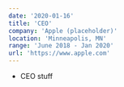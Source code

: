 ```yaml
---
date: '2020-01-16'
title: 'CEO'
company: 'Apple (placeholder)'
location: 'Minneapolis, MN'
range: 'June 2018 - Jan 2020'
url: 'https://www.apple.com'
---
```


- CEO stuff
